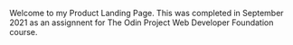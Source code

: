 Welcome to my Product Landing Page. This was completed in September 2021 as an assignnent for The Odin Project Web Developer Foundation course.
